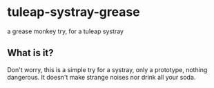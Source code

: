 tuleap-systray-grease
=====================

a grease monkey try, for a tuleap systray

What is it?
-----------

Don't worry, this is a simple try for a systray, only a prototype, nothing dangerous. It 
doesn't make strange noises nor drink all your soda.
